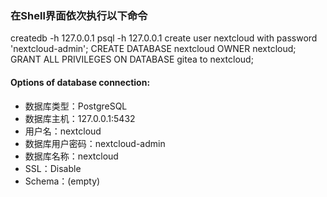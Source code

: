 ### 在Shell界面依次执行以下命令

createdb -h 127.0.0.1
psql -h 127.0.0.1
create user nextcloud with password 'nextcloud-admin';
CREATE DATABASE nextcloud  OWNER nextcloud;
GRANT ALL PRIVILEGES ON DATABASE gitea to nextcloud;

#### Options of database connection:

- 数据库类型：PostgreSQL
- 数据库主机：127.0.0.1:5432
- 用户名：nextcloud
- 数据库用户密码：nextcloud-admin
- 数据库名称：nextcloud
- SSL：Disable
- Schema：(empty)

